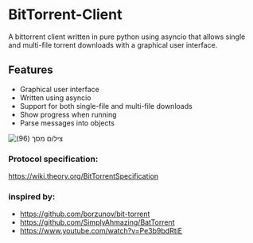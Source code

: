 # BitTorrent-Client
A bittorrent client written in pure python using asyncio that allows single and multi-file torrent downloads with a graphical user interface.

## Features
* Graphical user interface
* Written using asyncio
* Support for both single-file and multi-file downloads
* Show progress when running
* Parse messages into objects

![‏‏צילום מסך (96)](https://user-images.githubusercontent.com/60041914/94926261-2e7fd800-04c9-11eb-9147-1fcaa2a4eac4.png)

### Protocol specification:
https://wiki.theory.org/BitTorrentSpecification

### inspired by:
* https://github.com/borzunov/bit-torrent
* https://github.com/SimplyAhmazing/BatTorrent
* https://www.youtube.com/watch?v=Pe3b9bdRtiE
